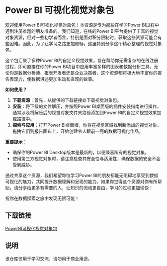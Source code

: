 # Power BI 可视化视觉对象包

欢迎使用Power BI可视化视觉对象包！本资源是专为那些在学习Power BI过程中遇到注册难题的朋友准备的。我们知道，在线的Power BI平台提供了丰富的视觉对象资源，但对一些初学者而言，特别是面对积分限制时，获取这些资源可能会有些困难。因此，为了让学习之路更加顺畅，这里特别分享这个精心整理的视觉对象包。

这个包汇聚了多种Power BI的自定义视觉效果，旨在帮助你无需复杂的在线注册过程，即可直接在你的Power BI项目中应用丰富多样的图表和数据分析工具。无论你是数据分析师、报表开发者还是企业决策者，这个资源都将极大地丰富你的报告表现力，使数据讲述更加生动和直观的故事。

**如何使用？**

1. **下载资源**：首先，从提供的下载链接处下载视觉对象包。
2. **安装**：将下载的文件解压，并按照Power BI桌面版的插件安装指南进行操作，通常涉及将解压后的视觉对象文件夹路径添加到Power BI的自定义视觉效果加载路径中。
3. **探索与应用**：打开Power BI桌面版，你将在视觉区域找到新添加的视觉对象，拖拽它们到报告画布上，开始创建令人眼前一亮的数据可视化作品。

**重要提示**：
- 确保你的Power BI Desktop版本是最新的，以便兼容所有的视觉对象。
- 使用第三方视觉对象时，请注意检查其安全性与适用性，确保数据的安全不会受到威胁。

通过共享这个资源，我们希望每位学习Power BI的朋友都能无阻碍地享受到数据可视化的魅力，共同提升数据理解和呈现的能力。如果你觉得这个资源对你有所帮助，请分享给更多有需要的人，让知识的流动更自由，学习的过程更加愉快！

祝你在数据探索之旅中发现无限可能！

## 下载链接
[PowerBI可视化视觉对象包](https://pan.quark.cn/s/a69df5787a35)

## 说明

该仓库仅用于学习交流，请勿用于商业用途。
